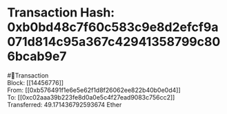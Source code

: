 
Transaction Hash: 0xb0bd48c7f60c583c9e8d2efcf9a071d814c95a367c42941358799c806bcab9e7
====================================================================================
  
#💸Transaction  
Block: [[14456776]]  
From: [[0xb576491f1e6e5e62f1d8f26062ee822b40b0e0d4]]  
To: [[0xc02aaa39b223fe8d0a0e5c4f27ead9083c756cc2]]  
Transferred: 49.171436792593674 Ether